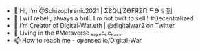 - 👋 Hi, I’m @Schizophrenic2021 | ΣƧQЦIZӨFЯΣПIᄃӨ 𝕊 到
- 🐂 I will rebel , always a bull. I'm not built to sell ! #Decentralized 
- 🌱 I’m Creator of Digital-War.eth | @digitalwar2 on Twitter
- 💞️ Living in the #Metaverse ₑₓₚₑcₜ cₕₐₒₛ.
- 📫 How to reach me - opensea.io/Digital-War

<!---
Schizophrenic2021/Schizophrenic2021 is a ✨ special ✨ repository because its `README.md` (this file) appears on your GitHub profile.
You can click the Preview link to take a look at your changes.
--->
